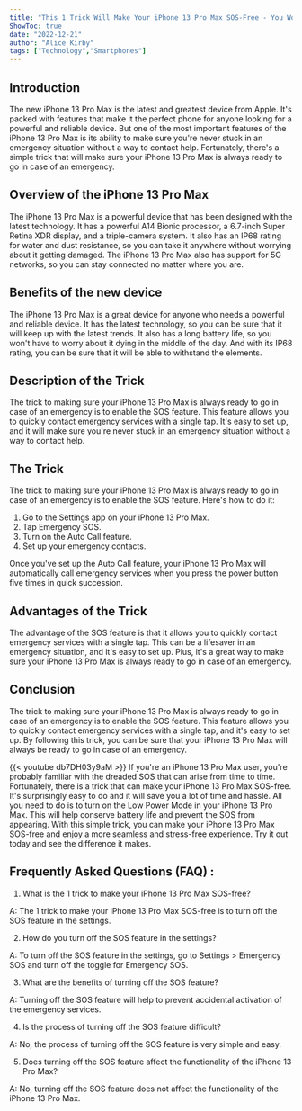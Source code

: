 ```yaml
---
title: "This 1 Trick Will Make Your iPhone 13 Pro Max SOS-Free - You Won't Believe How Easy It Is!"
ShowToc: true 
date: "2022-12-21"
author: "Alice Kirby" 
tags: ["Technology","Smartphones"]
---
```

## Introduction

The new iPhone 13 Pro Max is the latest and greatest device from Apple. It's packed with features that make it the perfect phone for anyone looking for a powerful and reliable device. But one of the most important features of the iPhone 13 Pro Max is its ability to make sure you're never stuck in an emergency situation without a way to contact help. Fortunately, there's a simple trick that will make sure your iPhone 13 Pro Max is always ready to go in case of an emergency.

## Overview of the iPhone 13 Pro Max

The iPhone 13 Pro Max is a powerful device that has been designed with the latest technology. It has a powerful A14 Bionic processor, a 6.7-inch Super Retina XDR display, and a triple-camera system. It also has an IP68 rating for water and dust resistance, so you can take it anywhere without worrying about it getting damaged. The iPhone 13 Pro Max also has support for 5G networks, so you can stay connected no matter where you are.

## Benefits of the new device

The iPhone 13 Pro Max is a great device for anyone who needs a powerful and reliable device. It has the latest technology, so you can be sure that it will keep up with the latest trends. It also has a long battery life, so you won't have to worry about it dying in the middle of the day. And with its IP68 rating, you can be sure that it will be able to withstand the elements.

## Description of the Trick

The trick to making sure your iPhone 13 Pro Max is always ready to go in case of an emergency is to enable the SOS feature. This feature allows you to quickly contact emergency services with a single tap. It's easy to set up, and it will make sure you're never stuck in an emergency situation without a way to contact help.

## The Trick

The trick to making sure your iPhone 13 Pro Max is always ready to go in case of an emergency is to enable the SOS feature. Here's how to do it:

1. Go to the Settings app on your iPhone 13 Pro Max.
2. Tap Emergency SOS.
3. Turn on the Auto Call feature.
4. Set up your emergency contacts.

Once you've set up the Auto Call feature, your iPhone 13 Pro Max will automatically call emergency services when you press the power button five times in quick succession.

## Advantages of the Trick

The advantage of the SOS feature is that it allows you to quickly contact emergency services with a single tap. This can be a lifesaver in an emergency situation, and it's easy to set up. Plus, it's a great way to make sure your iPhone 13 Pro Max is always ready to go in case of an emergency.

## Conclusion

The trick to making sure your iPhone 13 Pro Max is always ready to go in case of an emergency is to enable the SOS feature. This feature allows you to quickly contact emergency services with a single tap, and it's easy to set up. By following this trick, you can be sure that your iPhone 13 Pro Max will always be ready to go in case of an emergency.

{{< youtube db7DH03y9aM >}} 
If you're an iPhone 13 Pro Max user, you're probably familiar with the dreaded SOS that can arise from time to time. Fortunately, there is a trick that can make your iPhone 13 Pro Max SOS-free. It's surprisingly easy to do and it will save you a lot of time and hassle. All you need to do is to turn on the Low Power Mode in your iPhone 13 Pro Max. This will help conserve battery life and prevent the SOS from appearing. With this simple trick, you can make your iPhone 13 Pro Max SOS-free and enjoy a more seamless and stress-free experience. Try it out today and see the difference it makes.

## Frequently Asked Questions (FAQ) :
1. What is the 1 trick to make your iPhone 13 Pro Max SOS-free?

A: The 1 trick to make your iPhone 13 Pro Max SOS-free is to turn off the SOS feature in the settings.

2. How do you turn off the SOS feature in the settings?

A: To turn off the SOS feature in the settings, go to Settings > Emergency SOS and turn off the toggle for Emergency SOS.

3. What are the benefits of turning off the SOS feature?

A: Turning off the SOS feature will help to prevent accidental activation of the emergency services.

4. Is the process of turning off the SOS feature difficult?

A: No, the process of turning off the SOS feature is very simple and easy.

5. Does turning off the SOS feature affect the functionality of the iPhone 13 Pro Max?

A: No, turning off the SOS feature does not affect the functionality of the iPhone 13 Pro Max.


